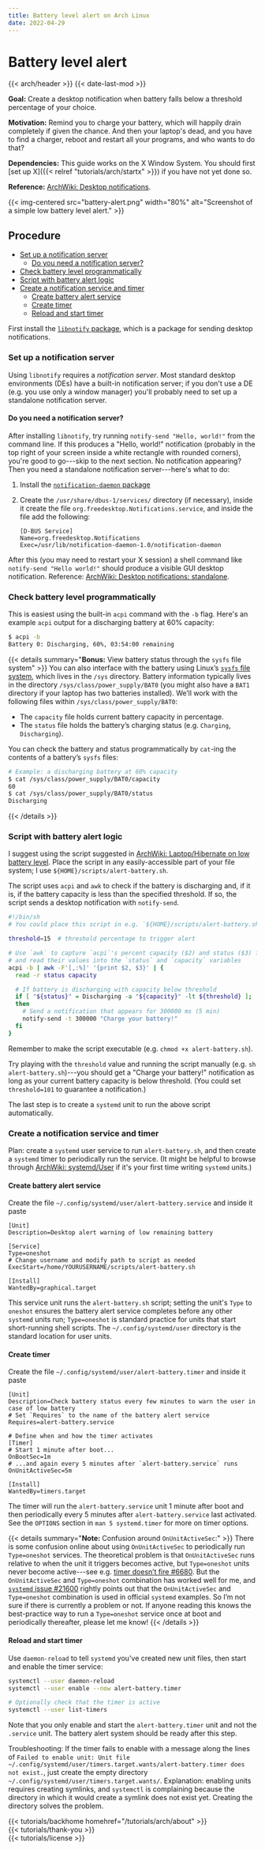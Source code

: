 ```yaml
---
title: Battery level alert on Arch Linux
date: 2022-04-29
---
```


# Battery level alert 

{{< arch/header >}}
{{< date-last-mod >}}

**Goal:** Create a desktop notification when battery falls below a threshold percentage of your choice.

**Motivation:** Remind you to charge your battery, which will happily drain completely if given the chance.
And then your laptop's dead, and you have to find a charger, reboot and restart all your programs, and who wants to do that?

**Dependencies:** This guide works on the X Window System.
You should first [set up X]({{< relref "tutorials/arch/startx" >}}) if you have not yet done so.

**Reference:** [ArchWiki: Desktop notifications](https://wiki.archlinux.org/title/Desktop_notifications).

{{< img-centered src="battery-alert.png" width="80%" alt="Screenshot of a simple low battery level alert." >}}

## Procedure
<!-- vim-markdown-toc GFM -->

* [Set up a notification server](#set-up-a-notification-server)
  * [Do you need a notification server?](#do-you-need-a-notification-server)
* [Check battery level programmatically](#check-battery-level-programmatically)
* [Script with battery alert logic](#script-with-battery-alert-logic)
* [Create a notification service and timer](#create-a-notification-service-and-timer)
  * [Create battery alert service](#create-battery-alert-service)
  * [Create timer](#create-timer)
  * [Reload and start timer](#reload-and-start-timer)

<!-- vim-markdown-toc -->

First install the [`libnotify` package](https://archlinux.org/packages/extra/x86_64/libnotify/), which is a package for sending desktop notifications.

### Set up a notification server

Using `libnotify` requires a *notification server*.
Most standard desktop environments (DEs) have a built-in notification server; if you don't use a DE (e.g. you use only a window manager) you'll probably need to set up a standalone notification server. 

#### Do you need a notification server?

After installing `libnotify`, try running `notify-send "Hello, world!"` from the command line.
If this produces a "Hello, world!" notification (probably in the top right of your screen inside a white rectangle with rounded corners), you're good to go---skip to the next section.
No notification appearing? 
Then you need a standalone notification server---here's what to do:

1. Install the [`notification-daemon` package](https://archlinux.org/packages/extra/x86_64/notification-daemon/)
1. Create the `/usr/share/dbus-1/services/` directory (if necessary), inside it create the file `org.freedesktop.Notifications.service`, and inside the file add the following:

   ```systemd
   [D-BUS Service]
   Name=org.freedesktop.Notifications
   Exec=/usr/lib/notification-daemon-1.0/notification-daemon
   ```

After this (you may need to restart your X session) a shell command like `notify-send "Hello world!"` should produce a visible GUI desktop notification.
Reference: [ArchWiki: Desktop notifications: standalone](https://wiki.archlinux.org/title/Desktop_notifications#Standalone).

### Check battery level programmatically

This is easiest using the built-in `acpi` command with the `-b` flag.
Here's an example `acpi` output for a discharging battery at 60% capacity:

```bash
$ acpi -b
Battery 0: Discharging, 60%, 03:54:00 remaining
```

{{< details summary="**Bonus:** View battery status through the `sysfs` file system" >}}
You can also interface with the battery using Linux’s [`sysfs` file system](https://en.wikipedia.org/wiki/Sysfs), which lives in the `/sys` directory.
Battery information typically lives in the directory `/sys/class/power_supply/BAT0` (you might also have a `BAT1` directory if your laptop has two batteries installed).
We’ll work with the following files within `/sys/class/power_supply/BAT0`:

- The `capacity` file holds current battery capacity in percentage.
- The `status` file holds the battery’s charging status (e.g. `Charging`, `Discharging`).

You can check the battery and status programmatically by `cat`-ing the contents of a battery’s `sysfs` files:

```bash
# Example: a discharging battery at 60% capacity
$ cat /sys/class/power_supply/BAT0/capacity
60
$ cat /sys/class/power_supply/BAT0/status
Discharging
```
{{< /details >}}


### Script with battery alert logic

I suggest using the script suggested in [ArchWiki: Laptop/Hibernate on low battery level](https://wiki.archlinux.org/title/Laptop#Hibernate_on_low_battery_level).
Place the script in any easily-accessible part of your file system; I use  `${HOME}/scripts/alert-battery.sh`.

The script uses `acpi` and `awk` to check if the battery is discharging and, if it is, if the battery capacity is less than the specified threshold.
If so, the script sends a desktop notification with `notify-send`.

```bash
#!/bin/sh
# You could place this script in e.g. `${HOME}/scripts/alert-battery.sh`

threshold=15  # threshold percentage to trigger alert

# Use `awk` to capture `acpi`'s percent capacity ($2) and status ($3) fields
# and read their values into the `status` and `capacity` variables
acpi -b | awk -F'[,:%]' '{print $2, $3}' | {
  read -r status capacity

  # If battery is discharging with capacity below threshold
  if [ "${status}" = Discharging -a "${capacity}" -lt ${threshold} ];
  then
    # Send a notification that appears for 300000 ms (5 min)
    notify-send -t 300000 "Charge your battery!"
  fi
}
```

Remember to make the script executable (e.g. `chmod +x alert-battery.sh`).

Try playing with the `threshold` value and running the script manually (e.g. `sh alert-battery.sh`)---you should get a "Charge your battery!" notification as long as your current battery capacity is below threshold.
(You could set `threshold=101` to guarantee a notification.)

The last step is to create a `systemd` unit to run the above script automatically.

### Create a notification service and timer

Plan: create a `systemd` user service to run `alert-battery.sh`, and then create a `systemd` timer to periodically run the service.
(It might be helpful to browse through [ArchWiki: systemd/User](https://wiki.archlinux.org/title/systemd/User) if it's your first time writing `systemd` units.)

#### Create battery alert service

Create the file `~/.config/systemd/user/alert-battery.service` and inside it paste

```systemd
[Unit]
Description=Desktop alert warning of low remaining battery

[Service]
Type=oneshot
# Change username and modify path to script as needed
ExecStart=/home/YOURUSERNAME/scripts/alert-battery.sh

[Install]
WantedBy=graphical.target
```

This service unit runs the `alert-battery.sh` script; setting the unit's `Type` to `oneshot` ensures the battery alert service completes before any other `systemd` units run; `Type=oneshot` is standard practice for units that start short-running shell scripts.
The `~/.config/systemd/user` directory is the standard location for user units.

#### Create timer

Create the file `~/.config/systemd/user/alert-battery.timer` and inside it paste

```systemd
[Unit]
Description=Check battery status every few minutes to warn the user in case of low battery
# Set `Requires` to the name of the battery alert service
Requires=alert-battery.service

# Define when and how the timer activates
[Timer]
# Start 1 minute after boot...
OnBootSec=1m
# ...and again every 5 minutes after `alert-battery.service` runs
OnUnitActiveSec=5m

[Install]
WantedBy=timers.target
```

The timer will run the `alert-battery.service` unit 1 minute after boot and then periodically every 5 minutes after `alert-battery.service` last activated.
See the `OPTIONS` section in `man 5 systemd.timer` for more on timer options.

{{< details summary="**Note:** Confusion around `OnUnitActiveSec`:" >}}
There is some confusion online about using `OnUnitActiveSec` to periodically run `Type=oneshot` services.
The theoretical problem is that `OnUnitActiveSec` runs relative to when the unit it triggers becomes active, but `Type=oneshot` units never become active---see e.g. [timer doesn’t fire #6680](https://github.com/systemd/systemd/issues/6680).
But the `OnUnitActiveSec` and `Type=oneshot` combination has worked well for me, and [`systemd` issue #21600](https://github.com/systemd/systemd/issues/21600) rightly points out that the `OnUnitActiveSec` and `Type=oneshot` combination is used in official `systemd` examples.
So I’m not sure if there is currently a problem or not.
If anyone reading this knows the best-practice way to run a `Type=oneshot` service once at boot and periodically thereafter, please let me know!
{{< /details >}}

#### Reload and start timer

Use `daemon-reload` to tell `systemd` you've created new unit files, then start and enable the timer service:

```bash
systemctl --user daemon-reload
systemctl --user enable --now alert-battery.timer

# Optionally check that the timer is active
systemctl --user list-timers
```
Note that you only enable and start the `alert-battery.timer` unit and not the `.service` unit.
The battery alert system should be ready after this step.

Troubleshooting: If the timer fails to enable with a message along the lines of `Failed to enable unit: Unit file ~/.config/systemd/user/timers.target.wants/alert-battery.timer does not exist.`, just create the empty directory `~/.config/systemd/user/timers.target.wants/`.
Explanation: enabling units requires creating symlinks, and `systemctl` is complaining because the directory in which it would create a symlink does not exist yet.
Creating the directory solves the problem.

<div class="mt-10">
    {{< tutorials/backhome homehref="/tutorials/arch/about" >}}
</div>

<div class="mt-8">
  {{< tutorials/thank-you >}}
<div>

<div class="mt-6">
  {{< tutorials/license >}}
<div>
